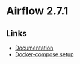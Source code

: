 # Airflow 2.7.1

## Links

- [Documentation](https://airflow.apache.org/docs/apache-airflow/2.7.1/index.html)
- [Docker-compose setup](https://airflow.apache.org/docs/apache-airflow/2.7.1/start/docker.html)

